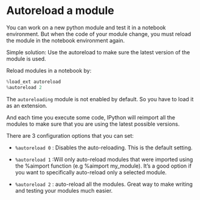# Autoreload a module 

You can work on a new python module and test it in a notebook environment. But when the code of your module change, you must reload the module in the notebook environment again. 

Simple solution: Use the autoreload to make sure the latest version of the module is used.


Reload modules in a notebook by:

```python
%load_ext autoreload
%autoreload 2
```

The `autoreloading` module is not enabled by default. So you have to load it as an extension.

And each time you execute some code, IPython will reimport all the modules to make sure that you are using the latest possible versions.

There are 3 configuration options that you can set:

- `%autoreload 0` : Disables the auto-reloading. This is the default setting.


-  `%autoreload 1`  :Will only auto-reload modules that were imported using the %aimport function (e.g %aimport 
    my_module). It’s a good option if you want to specifically auto-reload only a selected module.

- `%autoreload 2` : auto-reload all the modules. Great way to make writing and testing your modules much easier.